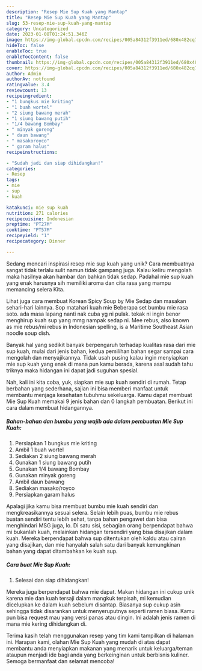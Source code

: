 ```yaml
---
description: "Resep Mie Sup Kuah yang Mantap"
title: "Resep Mie Sup Kuah yang Mantap"
slug: 53-resep-mie-sup-kuah-yang-mantap
category: Uncategorized
date: 2023-01-08T01:24:51.346Z
image: https://img-global.cpcdn.com/recipes/005a84312f3911ed/680x482cq70/mie-sup-kuah-foto-resep-utama.jpg
hideToc: false
enableToc: true
enableTocContent: false
thumbnail: https://img-global.cpcdn.com/recipes/005a84312f3911ed/680x482cq70/mie-sup-kuah-foto-resep-utama.jpg
cover: https://img-global.cpcdn.com/recipes/005a84312f3911ed/680x482cq70/mie-sup-kuah-foto-resep-utama.jpg
author: Admin
authorAv: notfound
ratingvalue: 3.4
reviewcount: 13
recipeingredient:
- "1 bungkus mie kriting"
- "1 buah wortel"
- "2 siung bawang merah"
- "1 siung bawang putih"
- "1/4 bawang Bombay"
- " minyak goreng"
- " daun bawang"
- " masakoroyco"
- " garam halus"
recipeinstructions:

- "Sudah jadi dan siap dihidangkan!"
categories:
- Resep
tags:
- mie
- sup
- kuah

katakunci: mie sup kuah 
nutrition: 271 calories
recipecuisine: Indonesian
preptime: "PT27M"
cooktime: "PT57M"
recipeyield: "1"
recipecategory: Dinner

---
```





Sedang mencari inspirasi resep mie sup kuah yang unik? Cara membuatnya sangat tidak terlalu sulit namun tidak gampang juga. Kalau keliru mengolah maka hasilnya akan hambar dan bahkan tidak sedap. Padahal mie sup kuah yang enak harusnya sih memiliki aroma dan cita rasa yang mampu memancing selera Kita.





Lihat juga cara membuat Korean Spicy Soup by Mie Sedap dan masakan sehari-hari lainnya. Sop matahari kuah mie Beberapa set bumbu mie rasa soto. ada masa lapang nanti nak cuba yg ni pulak. tekak ni ingin benor menghirup kuah sup yang mmg nampak sedap ni. Mee rebus, also known as mie rebus/mi rebus in Indonesian spelling, is a Maritime Southeast Asian noodle soup dish.

Banyak hal yang sedikit banyak berpengaruh terhadap kualitas rasa dari mie sup kuah, mulai dari jenis bahan, kedua pemilihan bahan segar sampai cara mengolah dan menyajikannya. Tidak usah pusing kalau ingin menyiapkan mie sup kuah yang enak di mana pun kamu berada, karena asal sudah tahu triknya maka hidangan ini dapat jadi suguhan spesial.






Nah, kali ini kita coba, yuk, siapkan mie sup kuah sendiri di rumah. Tetap berbahan yang sederhana, sajian ini bisa memberi manfaat untuk membantu menjaga kesehatan tubuhmu sekeluarga. Kamu dapat membuat Mie Sup Kuah memakai 9 jenis bahan dan 0 langkah pembuatan. Berikut ini cara dalam membuat hidangannya.

<!--inarticleads1-->

##### Bahan-bahan dan bumbu yang wajib ada dalam pembuatan Mie Sup Kuah:

1. Persiapkan 1 bungkus mie kriting
1. Ambil 1 buah wortel
1. Sediakan 2 siung bawang merah
1. Gunakan 1 siung bawang putih
1. Gunakan 1/4 bawang Bombay
1. Gunakan  minyak goreng
1. Ambil  daun bawang
1. Sediakan  masako/royco
1. Persiapkan  garam halus


Apalagi jika kamu bisa membuat bumbu mie kuah sendiri dan mengkreasikannya sesuai selera. Selain lebih puas, bumbu mie rebus buatan sendiri tentu lebih sehat, tanpa bahan pengawet dan bisa menghindari MSG juga, lo. Di satu sisi, sebagian orang berpendapat bahwa mi bukanlah kuah, melainkan hidangan tersendiri yang bisa disajikan dalam kuah. Mereka berpendapat bahwa sup ditentukan oleh kaldu atau cairan yang disajikan, dan mie hanyalah salah satu dari banyak kemungkinan bahan yang dapat ditambahkan ke kuah sup. 

<!--inarticleads2-->

##### Cara buat Mie Sup Kuah:


1. Selesai dan siap dihidangkan!

Mereka juga berpendapat bahwa mie dapat. Makan hidangan ini cukup unik karena mie dan kuah tersaji dalam mangkuk terpisah, mi kemudian dicelupkan ke dalam kuah sebelum disantap. Biasanya sup cukup asin sehingga tidak disarankan untuk menyeruputnya seperti ramen biasa. Kamu pun bisa request mau yang versi panas atau dingin. Ini adalah jenis ramen di mana mie kering dihidangkan di. 

Terima kasih telah menggunakan resep yang tim kami tampilkan di halaman ini. Harapan kami, olahan Mie Sup Kuah yang mudah di atas dapat membantu anda menyiapkan makanan yang menarik untuk keluarga/teman ataupun menjadi ide bagi anda yang berkeinginan untuk berbisnis kuliner. Semoga bermanfaat dan selamat mencoba!
